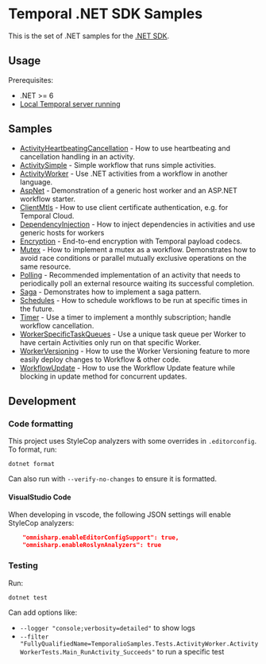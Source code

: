 # Temporal .NET SDK Samples

This is the set of .NET samples for the [.NET SDK](https://github.com/temporalio/sdk-dotnet).

## Usage

Prerequisites:

* .NET >= 6
* [Local Temporal server running](https://docs.temporal.io/application-development/foundations#run-a-development-cluster)

## Samples

<!-- Keep this list in alphabetical order -->
* [ActivityHeartbeatingCancellation](src/ActivityHeartbeatingCancellation) - How to use heartbeating and cancellation handling in an activity.
* [ActivitySimple](src/ActivitySimple) - Simple workflow that runs simple activities.
* [ActivityWorker](src/ActivityWorker) - Use .NET activities from a workflow in another language.
* [AspNet](src/AspNet) - Demonstration of a generic host worker and an ASP.NET workflow starter.
* [ClientMtls](src/ClientMtls) - How to use client certificate authentication, e.g. for Temporal Cloud.
* [DependencyInjection](src/DependencyInjection) - How to inject dependencies in activities and use generic hosts for workers
* [Encryption](src/Encryption) - End-to-end encryption with Temporal payload codecs.
* [Mutex](src/Mutex) - How to implement a mutex as a workflow. Demonstrates how to avoid race conditions or parallel mutually exclusive operations on the same resource.
* [Polling](src/Polling) - Recommended implementation of an activity that needs to periodically poll an external resource waiting its successful completion.
* [Saga](src/Saga) - Demonstrates how to implement a saga pattern.
* [Schedules](src/Schedules) - How to schedule workflows to be run at specific times in the future.
* [Timer](src/Timer) - Use a timer to implement a monthly subscription; handle workflow cancellation.
* [WorkerSpecificTaskQueues](src/WorkerSpecificTaskQueues) - Use a unique task queue per Worker to have certain Activities only run on that specific Worker.
* [WorkerVersioning](src/WorkerVersioning) - How to use the Worker Versioning feature to more easily deploy changes to Workflow & other code.
* [WorkflowUpdate](src/WorkflowUpdate) - How to use the Workflow Update feature while blocking in update method for concurrent updates.

## Development

### Code formatting

This project uses StyleCop analyzers with some overrides in `.editorconfig`. To format, run:

    dotnet format

Can also run with `--verify-no-changes` to ensure it is formatted.

#### VisualStudio Code

When developing in vscode, the following JSON settings will enable StyleCop analyzers:

```json
    "omnisharp.enableEditorConfigSupport": true,
    "omnisharp.enableRoslynAnalyzers": true
```

### Testing

Run:

    dotnet test

Can add options like:

* `--logger "console;verbosity=detailed"` to show logs
* `--filter "FullyQualifiedName=TemporalioSamples.Tests.ActivityWorker.ActivityWorkerTests.Main_RunActivity_Succeeds"`
  to run a specific test